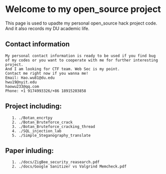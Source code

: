 
# Welcome to my open_source project
This page is used to upadte my personal open_source hack project code.        
And it also records my DU academic life.

## Contact information
```
My personal contact information is ready to be used if you find bug    
of my codes or you want to cooperate with me for further interesting project.                                                        
And I am looking for CTF team. Web Sec is my point.     
Contact me right now if you wanna me!    
Email: Hao.wu81@du.edu                    
hwu19@nyit.edu                          
haowu233@qq.com             
Phone: +1 9174993326/+86 18915203858
```

## Project including:

```
   1. ./Botan_encrtpy   
   2. ./Botan_Bruteforce_crack
   3. ./Botan_Bruteforce_cracking_thread
   4. ./SQL_injection_lab
   5. ./Simple_Steganography_translate
```    
## Paper inluding:   

```
   1. ./docs/ZigBee_security_reasearch.pdf
   2. ./docs/Google Sanitizer vs Valgrind Memcheck.pdf
```
